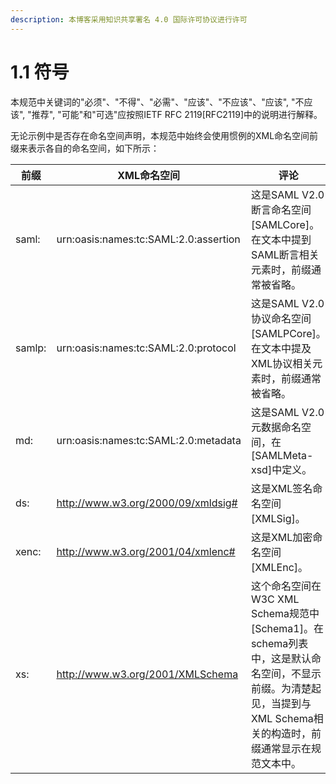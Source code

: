 ```yaml
---
description: 本博客采用知识共享署名 4.0 国际许可协议进行许可
---
```


# 1.1 符号

本规范中关键词的"必须"、"不得"、"必需"、"应该"、"不应该"、"应该", "不应该", "推荐", "可能"和"可选"应按照IETF RFC 2119\[RFC2119]中的说明进行解释。

无论示例中是否存在命名空间声明，本规范中始终会使用惯例的XML命名空间前缀来表示各自的命名空间，如下所示：

| 前缀     | XML命名空间                               | 评论                                                                                                    |
| ------ | ------------------------------------- | ----------------------------------------------------------------------------------------------------- |
| saml:  | urn:oasis:names:tc:SAML:2.0:assertion | 这是SAML V2.0断言命名空间\[SAMLCore]。在文本中提到SAML断言相关元素时，前缀通常被省略。                                               |
| samlp: | urn:oasis:names:tc:SAML:2.0:protocol  | 这是SAML V2.0协议命名空间\[SAMLPCore]。在文本中提及XML协议相关元素时，前缀通常被省略。                                               |
| md:    | urn:oasis:names:tc:SAML:2.0:metadata  | 这是SAML V2.0元数据命名空间，在\[SAMLMeta-xsd]中定义。                                                               |
| ds:    | http://www.w3.org/2000/09/xmldsig#    | 这是XML签名命名空间\[XMLSig]。                                                                                 |
| xenc:  | http://www.w3.org/2001/04/xmlenc#     | 这是XML加密命名空间\[XMLEnc]。                                                                                 |
| xs:    | http://www.w3.org/2001/XMLSchema      | 这个命名空间在W3C XML Schema规范中\[Schema1]。在schema列表中，这是默认命名空间，不显示前缀。为清楚起见，当提到与XML Schema相关的构造时，前缀通常显示在规范文本中。 |
